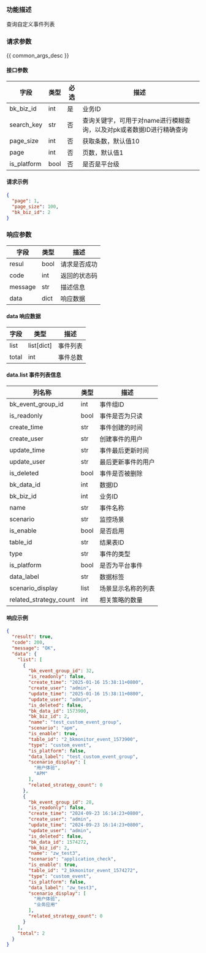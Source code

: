 ### 功能描述

查询自定义事件列表

### 请求参数

{{ common_args_desc }}

#### 接口参数

| 字段          | 类型   | 必选 | 描述                                     |
|-------------|------|----|----------------------------------------|
| bk_biz_id   | int  | 是  | 业务ID                                   |
| search_key  | str  | 否  | 查询关键字，可用于对name进行模糊查询，以及对pk或者数据ID进行精确查询 |
| page_size   | int  | 否  | 获取条数，默认值10                             |
| page        | int  | 否  | 页数，默认值1                                |
| is_platform | bool | 否  | 是否是平台级                                 |

#### 请求示例

```json
{
  "page": 1,
  "page_size": 100,
  "bk_biz_id": 2
}
```

### 响应参数

| 字段      | 类型   | 描述     |
|---------|------|--------|
| resul   | bool | 请求是否成功 |
| code    | int  | 返回的状态码 |
| message | str  | 描述信息   |
| data    | dict | 响应数据   |

#### data 响应数据

| 字段    | 类型         | 描述   |
|-------|------------|------|
| list  | list[dict] | 事件列表 |
| total | int        | 事件总数 |

#### data.list 事件列表信息

| 列名称                    | 类型   | 描述        |
|------------------------|------|-----------|
| bk_event_group_id      | int  | 事件组ID     |
| is_readonly            | bool | 事件是否为只读   |
| create_time            | str  | 事件创建的时间   |
| create_user            | str  | 创建事件的用户   |
| update_time            | str  | 事件最后更新时间  |
| update_user            | str  | 最后更新事件的用户 |
| is_deleted             | bool | 事件是否被删除   |
| bk_data_id             | int  | 数据ID      |
| bk_biz_id              | int  | 业务ID      |
| name                   | str  | 事件名称      |
| scenario               | str  | 监控场景      |
| is_enable              | bool | 是否启用      |
| table_id               | str  | 结果表ID     |
| type                   | str  | 事件的类型     |
| is_platform            | bool | 是否为平台事件   |
| data_label             | str  | 数据标签      |
| scenario_display       | list | 场景显示名称的列表 |
| related_strategy_count | int  | 相关策略的数量   |

#### 响应示例

```json
{
  "result": true,
  "code": 200,
  "message": "OK",
  "data": {
    "list": [
      {
        "bk_event_group_id": 32,
        "is_readonly": false,
        "create_time": "2025-01-16 15:38:11+0800",
        "create_user": "admin",
        "update_time": "2025-01-16 15:38:11+0800",
        "update_user": "admin",
        "is_deleted": false,
        "bk_data_id": 1573900,
        "bk_biz_id": 2,
        "name": "test_custom_event_group",
        "scenario": "apm",
        "is_enable": true,
        "table_id": "2_bkmonitor_event_1573900",
        "type": "custom_event",
        "is_platform": false,
        "data_label": "test_custom_event_group",
        "scenario_display": [
          "用户体验",
          "APM"
        ],
        "related_strategy_count": 0
      },
      {
        "bk_event_group_id": 28,
        "is_readonly": false,
        "create_time": "2024-09-23 16:14:23+0800",
        "create_user": "admin",
        "update_time": "2024-09-23 16:14:23+0800",
        "update_user": "admin",
        "is_deleted": false,
        "bk_data_id": 1574272,
        "bk_biz_id": 2,
        "name": "zw_test3",
        "scenario": "application_check",
        "is_enable": true,
        "table_id": "2_bkmonitor_event_1574272",
        "type": "custom_event",
        "is_platform": false,
        "data_label": "zw_test3",
        "scenario_display": [
          "用户体验",
          "业务应用"
        ],
        "related_strategy_count": 0
      }
    ],
    "total": 2
  }
}
```


